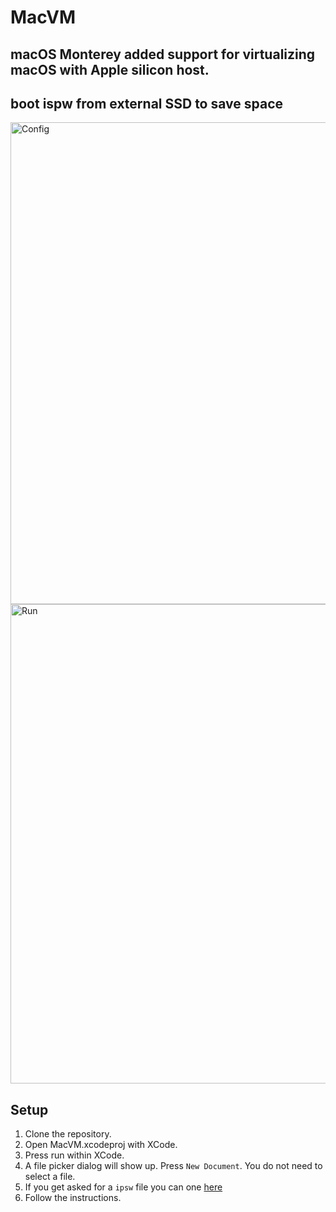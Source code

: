 # MacVM

## macOS Monterey added support for virtualizing macOS with Apple silicon host.

## boot ispw from external SSD to save space

<img width="771" alt="Config" src="https://user-images.githubusercontent.com/1725664/124231369-04456000-dac5-11eb-895c-af933a08a5d7.png">

<img width="767" alt="Run" src="https://user-images.githubusercontent.com/1725664/124231661-6dc56e80-dac5-11eb-9fea-b6bcd4fb5db6.png">

## Setup 

1. Clone the repository.
2. Open MacVM.xcodeproj with XCode.
3. Press run within XCode.
4. A file picker dialog will show up. Press `New Document`. You do not need to select a file. 
5. If you get asked for a `ipsw` file you can one [here](https://mrmacintosh.com/apple-silicon-m1-full-macos-restore-ipsw-firmware-files-database/)
6. Follow the instructions. 
